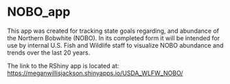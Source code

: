 # NOBO_app

This app was created for tracking state goals regarding, and abundance of the Northern Bobwhite (NOBO). In its completed form it will be intended for use by internal U.S. Fish and Wildlife staff to visualize NOBO abundance and trends over the last 20 years.

The link to the RShiny app is located at: https://meganwillisjackson.shinyapps.io/USDA_WLFW_NOBO/
